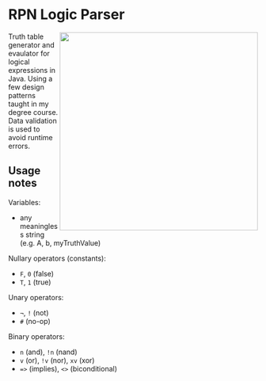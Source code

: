# RPN Logic Parser
<img align="right" width="400" src="https://user-images.githubusercontent.com/45922387/162830507-24bcae5e-4e58-4b48-bbb2-6f4764360130.png">
Truth table generator and evaulator for logical expressions in Java.
Using a few design patterns taught in my degree course.
Data validation is used to avoid runtime errors.

## Usage notes 
Variables:
- any meaningless string (e.g. A, b, myTruthValue)

Nullary operators (constants):
- ``F``, ``0`` (false)
- ``T``, ``1`` (true)

Unary operators:
- ``¬``, ``!`` (not)
- ``#`` (no-op)

Binary operators:
- ``n`` (and), ``!n`` (nand)
- ``v`` (or), ``!v`` (nor), ``xv`` (xor)
- ``=>`` (implies), ``<>`` (biconditional)
